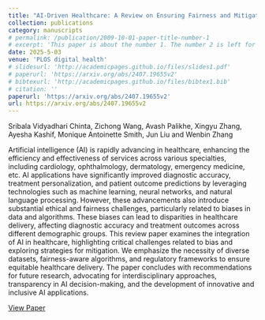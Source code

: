 ```yaml
---
title: "AI-Driven Healthcare: A Review on Ensuring Fairness and Mitigating Bias"
collection: publications
category: manuscripts
# permalink: /publication/2009-10-01-paper-title-number-1
# excerpt: 'This paper is about the number 1. The number 2 is left for future work.'
date: 2025-5-03
venue: 'PLOS digital health'
# slidesurl: 'http://academicpages.github.io/files/slides1.pdf'
# paperurl: 'https://arxiv.org/abs/2407.19655v2'
# bibtexurl: 'http://academicpages.github.io/files/bibtex1.bib'
# citation: ''
paperurl: 'https://arxiv.org/abs/2407.19655v2'
url: https://arxiv.org/abs/2407.19655v2
---
```

Sribala Vidyadhari Chinta, Zichong Wang, Avash Palikhe, Xingyu Zhang, Ayesha Kashif, Monique Antoinette Smith, Jun Liu and Wenbin Zhang

Artificial intelligence (AI) is rapidly advancing in healthcare, enhancing the efficiency and effectiveness of services across various specialties, including cardiology, ophthalmology, dermatology, emergency medicine, etc. AI applications have significantly improved diagnostic accuracy, treatment personalization, and patient outcome predictions by leveraging technologies such as machine learning, neural networks, and natural language processing. However, these advancements also introduce substantial ethical and fairness challenges, particularly related to biases in data and algorithms. These biases can lead to disparities in healthcare delivery, affecting diagnostic accuracy and treatment outcomes across different demographic groups. This review paper examines the integration of AI in healthcare, highlighting critical challenges related to bias and exploring strategies for mitigation. We emphasize the necessity of diverse datasets, fairness-aware algorithms, and regulatory frameworks to ensure equitable healthcare delivery. The paper concludes with recommendations for future research, advocating for interdisciplinary approaches, transparency in AI decision-making, and the development of innovative and inclusive AI applications.

[View Paper](https://arxiv.org/abs/2407.19655v2)